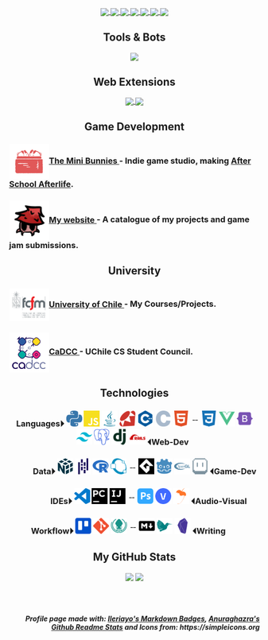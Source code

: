 <p align="center">
    <a href="https://twitter.com/nyveon">
        <img align="center" src="https://img.shields.io/badge/Nyveon-%231DA1F2.svg?style=for-the-badge&logo=Twitter&logoColor=white" />
    </a>
    <a href="https://www.twitch.tv/nyveon">
        <img align="center" src="https://img.shields.io/badge/Nyveon-%239146FF.svg?style=for-the-badge&logo=Twitch&logoColor=white" />
    </a>
    <a href="https://www.reddit.com/user/nyveon">
        <img align="center" src="https://img.shields.io/badge/Nyveon-FF4500?style=for-the-badge&logo=reddit&logoColor=white" />
    </a>
    <a href="https://www.goodreads.com/user/show/56531731-nyveon">
        <img align="center" src="https://img.shields.io/badge/Nyveon-%23372213.svg?style=for-the-badge&logo=goodreads&logoColor=white" />
    </a>
    <a href="https://steamcommunity.com/id/nyveon">
        <img align="center" src="https://img.shields.io/badge/Nyveon-%23000000.svg?style=for-the-badge&logo=steam&logoColor=white" />
    </a>
    <a href="https://www.last.fm/user/Nyveon">
        <img align="center" src="https://img.shields.io/badge/Nyveon-%23D51007.svg?style=for-the-badge&logo=lastdotfm&logoColor=white" />
    </a>  
    <img align="center" src="https://img.shields.io/badge/Nyveon%239999-%237289DA.svg?style=for-the-badge&logo=discord&logoColor=white" />
</p>


<!-- ---------------------------------------------------------------------------- -->

<h2 align="center"> Tools & Bots </h2>

<p align="center">
  <a href="https://github.com/Nyveon/MCStructureCleaner">
    <img align="center" src="https://github-readme-stats.vercel.app/api/pin/?username=Nyveon&repo=MCStructureCleaner&theme=midnight-purple&hide_border=true" />
  </a>
</p>

<!-- ---------------------------------------------------------------------------- -->

<h2 align="center"> Web Extensions </h2>

<p align="center">
  <a href="https://github.com/nyveon/tU-Cursos">
    <img align="center" src="https://github-readme-stats.vercel.app/api/pin/?username=nyveon&repo=tU-cursos&theme=midnight-purple&hide_border=true" />
  </a>

  <a href="https://github.com/nyveon/tUcampus">
    <img align="center" src="https://github-readme-stats.vercel.app/api/pin/?username=nyveon&repo=tUcampus&theme=midnight-purple&hide_border=true" />
  </a>
</p>

<!-- ---------------------------------------------------------------------------- -->

<h2 align="center"> Game Development </h2>

<h3>
    <a href="https://www.minibunnies.com/">
        <img align="center" width=80 src="./icons/minibunnies.png" />The Mini Bunnies
    </a>
    - Indie game studio, making <a href="https://store.steampowered.com/app/1602550/After_School_Afterlife/">After School Afterlife</a>.
</h3>

<h3>
    <a href="https://nyveon.com/">
        <img align="center" width=80 src="./icons/grok.png" />My website
    </a>
    - A catalogue of my projects and game jam submissions.
</h3>

<!-- ---------------------------------------------------------------------------- -->

<h2 align="center"> University </h2>

<h3>
    <a href="https://github.com/Nyveon/Nyveon/blob/main/University.md">
        <img align="center" width=80 src="./icons/fcfm.svg" />University of Chile
    </a>
    - My Courses/Projects.
</h3>

<h3>
    <a href="https://cadcc.cl/">
        <img align="center" width=80 src="./icons/cadcc.svg" />CaDCC
    </a>
     - UChile CS Student Council.
</h3>


<!-- ---------------------------------------------------------------------------- -->

<h2 align="center"> Technologies </h2>

<h3 align="center">
    Languages⏵
    <img alt="Python" height=32 src="./icons/python.svg">
    <img alt="JavaScript" height=32 src="./icons/javascript.svg">
    <img alt="Java" height=32 src="./icons/java.svg">
    <img alt="Ruby" height=32 src="./icons/ruby.svg">
    <img alt="C++" height=32 src="./icons/cplusplus.svg">
    <img alt="C" height=32 src="./icons/c.svg">
    <img alt="HTML5" height=32 src="./icons/html5.svg">
    ﹊
    <img alt="CSS3" height=32 src="./icons/css3.svg">
    <img alt="Vue.js" height=32 src="./icons/vuedotjs.svg">
    <img alt="Bootstrap" height=32 src="./icons/bootstrap.svg">
    <img alt="TailwindCSS" height=32 src="./icons/tailwindcss.svg">
    <img alt="PostgreSQL" height=32 src="./icons/postgresql.svg">
    <img alt="Django" height=32 src="./icons/django.svg">
    <img alt="Ruby on Rails" height=32 src="./icons/rubyonrails.svg">
    ⏴Web-Dev 
</h3>


<h3 align="center" >
         Data⏵
    <img alt="NumPy" height=32 src="./icons/numpy.svg">
    <img alt="Pandas" height=32 src="./icons/pandas.svg">
    <img alt="R" height=32 src="./icons/r.svg">
    <img alt="Octave" height=32 src="./icons/octave.svg">
    ﹊
    <img alt="GameMaker" height=32 src="./icons/gamemaker.png">
    <img alt="Godot Engine" height=32 src="./icons/godotengine.svg">
    <img alt="OpenGL" height=32 src="./icons/opengl.svg">
    <img alt="Aseprite" height=32 src="./icons/aseprite.svg">
    ⏴Game-Dev
</h3>

<h3 align="center" >
           IDEs⏵
    <img alt="Visual Studio Code" height=32 src="./icons/visualstudiocode.svg">
    <img alt="PyCharm" height=32 src="./icons/pycharm.svg">
    <img alt="IntelliJ Idea" height=32 src="./icons/intellijidea.svg">
    ﹊
    <img alt="Photoshop" height=32 src="./icons/adobephotoshop.svg">
    <img alt="Vegas Pro" height=32 src="./icons/vegaspro.png">
    <img alt="FLStudio" height=32 src="./icons/flstudio.svg">
    ⏴Audio-Visual
</h3>

<h3 align="center" > Workflow⏵
    <img alt="Trello" height=32 src="./icons/trello.svg">
    <img alt="Git" height=32 src="./icons/git.svg">
    <img alt="GitKraken" height=32 src="./icons/gitkraken.svg">
    ﹊
    <img alt="Markdown" height=32 src="./icons/markdown.svg">
    <img alt="LaTeX" height=32 src="./icons/latex.svg">
    <img alt="Obsidian" height=32 src="./icons/obsidian.svg">
    ⏴Writing   
</h3>


<!-- ---------------------------------------------------------------------------- -->

<h2 align="center"> My GitHub Stats </h2>

<p align="center">
  <img align="center" style="width: 37%" src="https://github-readme-stats.vercel.app/api?username=Nyveon&hide_rank=true&show_icons=true&hide_border=true&count_private=true&theme=midnight-purple" />

  <img align="center" style="width: 43%" src="https://github-readme-stats.vercel.app/api/top-langs/?username=Nyveon&layout=compact&hide_border=true&count_private=true&theme=midnight-purple&langs_count=10"/>
</p>

<br/>
<br/>

<h5 align="right">
Profile page made with: <a href="https://github.com/Ileriayo/markdown-badges">Ileriayo's Markdown Badges</a>, <a href="https://github.com/anuraghazra/github-readme-stats">Anuraghazra's Github Readme Stats</a> and Icons from: https://simpleicons.org
</h5>
